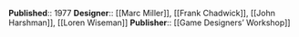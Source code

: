 **Published**:: 1977
**Designer**:: [[Marc Miller]], [[Frank Chadwick]], [[John Harshman]], [[Loren Wiseman]]
**Publisher**:: [[Game Designers’ Workshop]]



